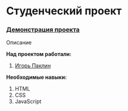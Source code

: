# Студенческий проект
### [Демонстрация проекта](https://geekbrains-web.github.io/layout-stagency/)  
Описание

**Над проектом работали:**
1. [Игорь Паклин](https://github.com/superpike)

**Необходимые навыки:**
1. HTML
2. CSS
3. JavaScript

